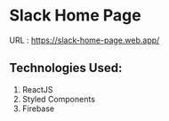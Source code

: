 # **Slack Home Page**

URL : https://slack-home-page.web.app/

## Technologies Used:
  1. ReactJS
  2. Styled Components
  3. Firebase 
  
 
